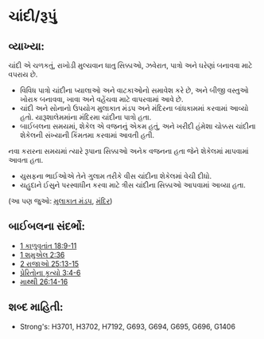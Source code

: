 # ચાંદી/રૂપું 

## વ્યાખ્યા: 

ચાંદી એ ચળકતું, રાખોડી મુલ્યવાન ધાતુ સિક્કાઓ, ઝવેરાત, પાત્રો અને ઘરેણાં બનાવવા માટે વપરાય છે.

* વિવિધ પાત્રો ચાંદીના પ્યાલાઓ અને વાટકાઓનો સમાવેશ કરે છે, અને બીજી વસ્તુઓ ખોરાક બનાવવા, ખાવા અને વહેંચવા માટે વાપરવામાં આવે છે.
* ચાંદી અને સોનાનો ઉપયોગ મુલાકાત મંડપ અને મંદિરના બાંધકામમાં કરવામાં આવ્યો હતો. યારૂશાલેમમાંના મંદિરમા ચાંદીના પાત્રો હતા.
* બાઈબલના સમયમાં, શેકેલ એ વજનનું એકમ હતું, અને ખરીદી હંમેશા ચોક્કસ ચાંદીના શેકેલની સંખ્યાની કિંમતમા કરવામાં આવતી હતી.

નવા કરારના સમયમાં ત્યારે રૂપાના સિક્કાઓ અનેક વજનના હતા જેને શેકેલમાં માપવામાં આવતા હતા.

* યુસફના ભાઈઓએ તેને ગુલામ તરીકે વીસ ચાંદીના શેકેલમાં વેચી દીધો.
* યહુદાને ઈસુને પરસ્વાધીન કરવા માટે ત્રીસ ચાંદીના સિક્કાઓ આપવામાં આવ્યા હતા.

(આ પણ જુઓ: [મુલાકાત મંડપ](../kt/tabernacle.md), [મંદિર](../kt/temple.md))

## બાઈબલના સંદર્ભો: 

* [1 કાળુવૃતાંત 18:9-11](rc://gu/tn/help/1ch/18/09)
* [1 શમુએલ 2:36](rc://gu/tn/help/1sa/02/36)
* [2 રાજાઓ 25:13-15](rc://gu/tn/help/2ki/25/13)
* [પ્રેરિતોના કૃત્યો 3:4-6](rc://gu/tn/help/act/03/04)
* [માથ્થી 26:14-16](rc://gu/tn/help/mat/26/14)

## શબ્દ માહિતી: 

* Strong's: H3701, H3702, H7192, G693, G694, G695, G696, G1406
